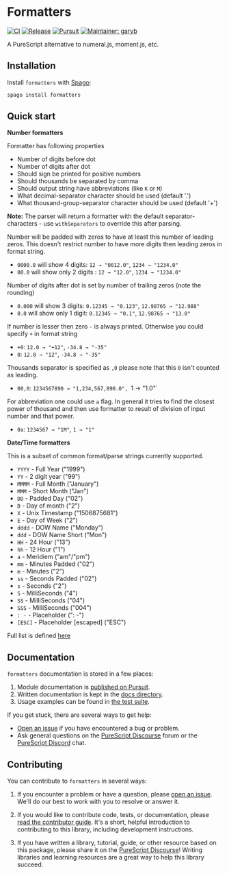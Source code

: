 # Formatters

[![CI](https://github.com/purescript-contrib/purescript-formatters/workflows/CI/badge.svg?branch=main)](https://github.com/purescript-contrib/purescript-formatters/actions?query=workflow%3ACI+branch%3Amain)
[![Release](https://img.shields.io/github/release/purescript-contrib/purescript-formatters.svg)](https://github.com/purescript-contrib/purescript-formatters/releases)
[![Pursuit](https://pursuit.purescript.org/packages/purescript-formatters/badge)](https://pursuit.purescript.org/packages/purescript-formatters)
[![Maintainer: garyb](https://img.shields.io/badge/maintainer-garyb-teal.svg)](https://github.com/garyb)

A PureScript alternative to numeral.js, moment.js, etc.

## Installation

Install `formatters` with [Spago](https://github.com/purescript/spago):

```sh
spago install formatters
```

## Quick start

**Number formatters**

Formatter has following properties
+ Number of digits before dot
+ Number of digits after dot
+ Should sign be printed for positive numbers
+ Should thousands be separated by comma
+ Should output string have abbreviations (like `K` or `M`)
+ What decimal-separator character should be used (default '.')
+ What thousand-group-separator character should be used (default '+')

**Note:** The parser will return a formatter with the default separator-characters - use `withSeparators` to override this after parsing.

Number will be padded with zeros to have at least this number of leading zeros. This doesn't restrict number to have more digits then leading zeros in format string.
+ `0000.0` will show 4 digits: `12 → "0012.0"`, `1234 → "1234.0"`
+ `00.0` will show only 2 digits : `12 → "12.0"`, `1234 → "1234.0"`

Number of digits after dot is set by number of trailing zeros (note the rounding)
+ `0.000` will show 3 digits: `0.12345 → "0.123"`, `12.98765 → "12.988"`
+ `0.0` will show only 1 digit: `0.12345 → "0.1"`, `12.98765 → "13.0"`

If number is lesser then zero `-` is always printed. Otherwise you could specify `+` in format string
+ `+0`: `12.0 → "+12"`, `-34.8 → "-35"`
+ `0`: `12.0 → "12"`, `-34.8 → "-35"`

Thousands separator is specified as `,0` please note that this `0` isn't counted as leading.
+ `00,0`: `1234567890 → "1,234,567,890.0", `1 → "1.0"`

For abbreviation one could use `a` flag. In general it tries to find the closest power of thousand and
then use formatter to result of division of input number and that power.
+ `0a`: `1234567 → "1M"`, `1 → "1"`

**Date/Time formatters**

This is a subset of common format/parse strings currently supported.

+ `YYYY`  - Full Year      ("1999")
+ `YY`    - 2 digit year   ("99")
+ `MMMM`  - Full Month     ("January")
+ `MMM`   - Short Month    ("Jan")
+ `DD`    - Padded Day     ("02")
+ `D`     - Day of month   ("2")
+ `X`     - Unix Timestamp ("1506875681")
+ `E`     - Day of Week    ("2")
+ `dddd`  - DOW Name       ("Monday")
+ `ddd`   - DOW Name Short ("Mon")
+ `HH`    - 24 Hour        ("13")
+ `hh`    - 12 Hour        ("1")
+ `a`     - Meridiem       ("am"/"pm")
+ `mm`    - Minutes Padded ("02")
+ `m`     - Minutes        ("2")
+ `ss`    - Seconds Padded ("02")
+ `s`     - Seconds        ("2")
+ `S`     - MilliSeconds   ("4")
+ `SS`    - MilliSeconds   ("04")
+ `SSS`   - MilliSeconds   ("004")
+ `: -`   - Placeholder    (": -")
+ `[ESC]` - Placeholder [escaped] ("ESC") 


Full list is defined [here](https://github.com/slamdata/purescript-formatters/blob/master/src/Data/Formatter/DateTime.purs)

## Documentation

`formatters` documentation is stored in a few places:

1. Module documentation is [published on Pursuit](https://pursuit.purescript.org/packages/purescript-formatters).
2. Written documentation is kept in the [docs directory](./docs).
3. Usage examples can be found in [the test suite](./test).

If you get stuck, there are several ways to get help:

- [Open an issue](https://github.com/purescript-contrib/purescript-formatters/issues) if you have encountered a bug or problem.
- Ask general questions on the [PureScript Discourse](https://discourse.purescript.org) forum or the [PureScript Discord](https://purescript.org/chat) chat.

## Contributing

You can contribute to `formatters` in several ways:

1. If you encounter a problem or have a question, please [open an issue](https://github.com/purescript-contrib/purescript-formatters/issues). We'll do our best to work with you to resolve or answer it.

2. If you would like to contribute code, tests, or documentation, please [read the contributor guide](./CONTRIBUTING.md). It's a short, helpful introduction to contributing to this library, including development instructions.

3. If you have written a library, tutorial, guide, or other resource based on this package, please share it on the [PureScript Discourse](https://discourse.purescript.org)! Writing libraries and learning resources are a great way to help this library succeed.
